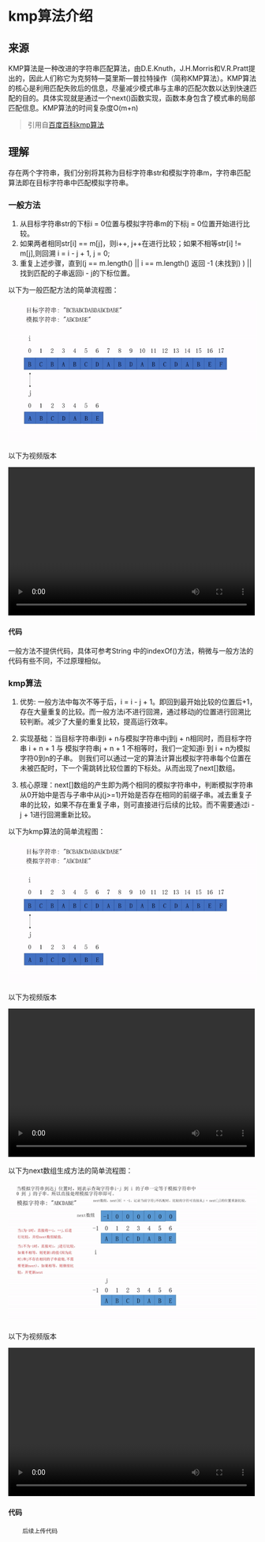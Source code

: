 # kmp算法介绍
## 来源
KMP算法是一种改进的字符串匹配算法，由D.E.Knuth，J.H.Morris和V.R.Pratt提出的，因此人们称它为克努特—莫里斯—普拉特操作（简称KMP算法）。KMP算法的核心是利用匹配失败后的信息，尽量减少模式串与主串的匹配次数以达到快速匹配的目的。具体实现就是通过一个next()函数实现，函数本身包含了模式串的局部匹配信息。KMP算法的时间复杂度O(m+n)
> 引用自[百度百科kmp算法](https://baike.baidu.com/item/kmp%E7%AE%97%E6%B3%95/10951804?fr=aladdin)

## 理解
存在两个字符串，我们分别将其称为目标字符串str和模拟字符串m，字符串匹配算法即在目标字符串中匹配模拟字符串。

### 一般方法
1. 从目标字符串str的下标i = 0位置与模拟字符串m的下标j = 0位置开始进行比较。
2. 如果两者相同str[i] == m[j]，则i++, j++在进行比较；如果不相等str[i] != m[j],则回溯 i = i - j + 1, j = 0;
3. 重复上述步骤，直到(j == m.length() || i == m.length() 返回 -1 (未找到) ) || 找到匹配的子串返回i - j的下标位置。

以下为一般匹配方法的简单流程图：

![my-General method-graph.gif](https://github.com/DevFor-Fun/Algorithm/blob/master/String/kmp%E7%AE%97%E6%B3%95/%E4%B8%80%E8%88%AC%E6%96%B9%E6%B3%95%E5%8C%B9%E9%85%8D%E5%AD%90%E4%B8%B2.gif)

以下为视频版本

<video src="https://github.com/DevFor-Fun/Algorithm/blob/master/String/kmp%E7%AE%97%E6%B3%95/%E4%B8%80%E8%88%AC%E6%96%B9%E6%B3%95%E5%8C%B9%E9%85%8D%E5%AD%90%E4%B8%B2.mp4" controls="controls" width="500" height="300">您的浏览器不支持播放该视频！</video>

#### 代码
一般方法不提供代码，具体可参考String 中的indexOf()方法，稍微与一般方法的代码有些不同，不过原理相似。

### kmp算法

1. 优势: 一般方法中每次不等于后，i = i - j + 1。即回到最开始比较的位置后+1，存在大量重复的比较。而一般方法i不进行回溯，通过移动j的位置进行回溯比较判断。减少了大量的重复比较，提高运行效率。

2. 实现基础：当目标字符串i到i + n与模拟字符串中j到j + n相同时，而目标字符串 i + n + 1 与 模拟字符串j + n + 1 不相等时，我们一定知道i 到 i + n为模拟字符0到n的子串。 则我们可以通过一定的算法计算出模拟字符串每个位置在未被匹配时，下一个需跳转比较位置的下标处。从而出现了next[]数组。

3. 核心原理：next[]数组的产生即为两个相同的模拟字符串中，判断模拟字符串从0开始中是否与子串中从j(j>=1)开始是否存在相同的前缀子串。减去重复子串的比较，如果不存在重复子串，则可直接进行后续的比较。而不需要通过i - j + 1进行回溯重新比较。

以下为kmp算法的简单流程图：

![my-KMP.gif](https://github.com/DevFor-Fun/Algorithm/blob/master/String/kmp%E7%AE%97%E6%B3%95/kmp%E7%AE%97%E6%B3%95%E5%8C%B9%E9%85%8D%E5%AD%97%E7%AC%A6%E4%B8%B2.gif)

以下为视频版本

<video src="https://github.com/DevFor-Fun/Algorithm/blob/master/String/kmp%E7%AE%97%E6%B3%95/kmp%E7%AE%97%E6%B3%95%E5%8C%B9%E9%85%8D%E5%AD%97%E7%AC%A6%E4%B8%B2.mp4" controls="controls" width="500" height="300">您的浏览器不支持播放该视频！</video>

以下为next数组生成方法的简单流程图：

![my-next.gif](https://github.com/DevFor-Fun/Algorithm/blob/master/String/kmp%E7%AE%97%E6%B3%95/next%E6%95%B0%E7%BB%84%E7%94%9F%E6%88%90%E6%96%B9%E6%B3%95.gif)

以下为视频版本

<video src="https://github.com/DevFor-Fun/Algorithm/blob/master/String/kmp%E7%AE%97%E6%B3%95/next%E6%95%B0%E7%BB%84%E7%94%9F%E6%88%90%E6%96%B9%E6%B3%95.mp4" controls="controls" width="500" height="300">您的浏览器不支持播放该视频！</video>

#### 代码
```
	后续上传代码

```


